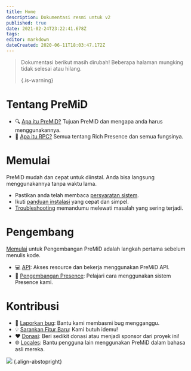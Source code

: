 ```yaml
---
title: Home
description: Dokumentasi resmi untuk v2
published: true
date: 2021-02-24T23:22:41.678Z
tags:
editor: markdown
dateCreated: 2020-06-11T18:03:47.172Z
---
```


> Dokumentasi berikut masih dirubah! Beberapa halaman mungking tidak selesai atau hilang. 
> 
> {.is-warning}

# Tentang PreMiD
- :mag: [Apa itu PreMiD?](/about) Tujuan PreMiD dan mengapa anda harus menggunakannya.
- :link: [Apa itu RPC?](https://discordapp.com/rich-presence) Semua tentang Rich Presence dan semua fungsinya.

# Memulai

PreMiD mudah dan cepat untuk diinstal. Anda bisa langsung menggunakannya tanpa waktu lama.

- Pastikan anda telah membaca [persyaratan sistem](/install/requirements).
- Ikuti [panduan instalasi](/install) yang cepat dan simpel.
- [Troubleshooting](/troubleshooting) memandumu melewati masalah yang sering terjadi.

# Pengembang

[Memulai](/dev) untuk Pengembangan PreMiD adalah langkah pertama sebelum menulis kode.

- :computer: [API](/dev/api): Akses resource dan bekerja menggunakan PreMiD API.
- :wrench: [Pengembangan Presence](/dev/presence): Pelajari cara menggunakan sistem Presence kami.

# Kontribusi
- :bug: [Laporkan bug](https://github.com/PreMiD): Bantu kami membasmi bug mengganggu.
- :bulb: [Sarankan Fitur Baru](https://discord.premid.app/): Kami butuh idemu!
- :heart: [Donasi](https://www.patreon.com/Timeraa): Beri sedikit donasi atau menjadi sponsor dari proyek ini!
- :globe_with_meridians: [Locales](https://translate.premid.app): Bantu pengguna lain menggunakan PreMiD dalam bahasa asli mereka.

![](https://beta.premid.app/img/logo.2b414dc2.gif) {.align-abstopright}